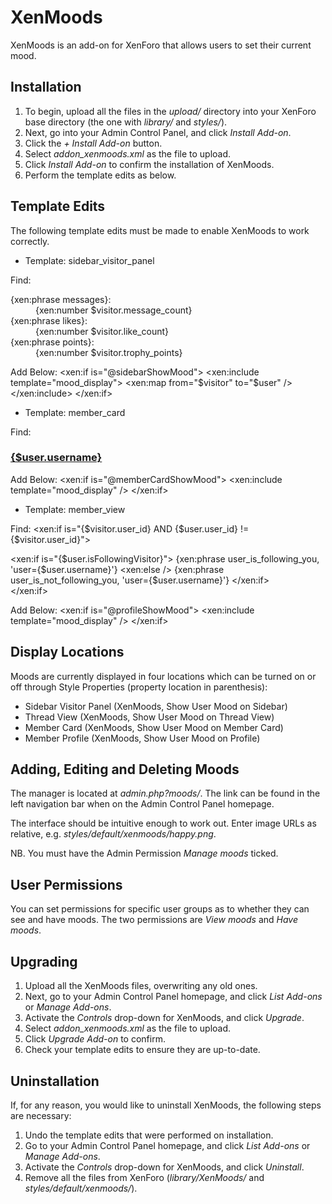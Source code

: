 ﻿XenMoods
====

XenMoods is an add-on for XenForo that allows users to set their current mood.

Installation
----

1. To begin, upload all the files in the *upload/* directory into your XenForo base directory (the one with *library/* and *styles/*).
2. Next, go into your Admin Control Panel, and click *Install Add-on*.
3. Click the *+ Install Add-on* button.
4. Select *addon_xenmoods.xml* as the file to upload.
5. Click *Install Add-on* to confirm the installation of XenMoods.
6. Perform the template edits as below.

Template Edits
----

The following template edits must be made to enable XenMoods to work correctly.

- Template: sidebar_visitor_panel

Find:
	<dl class="pairsInline stats">
		<dt>{xen:phrase messages}:</dt> <dd>{xen:number $visitor.message_count}</dd>
		<dt>{xen:phrase likes}:</dt> <dd>{xen:number $visitor.like_count}</dd>
		<dt>{xen:phrase points}:</dt> <dd>{xen:number $visitor.trophy_points}</dd>
	</dl>

Add Below:
	<xen:if is="@sidebarShowMood">
		<xen:include template="mood_display">
			<xen:map from="$visitor" to="$user" />
		</xen:include>
	</xen:if>

- Template: member_card

Find:
	<h3 class="username"><a href="{xen:link members, $user}">{$user.username}</a></h3>

Add Below:
	<xen:if is="@memberCardShowMood">
		<xen:include template="mood_display" />
	</xen:if>

- Template: member_view

Find:
	<xen:if is="{$visitor.user_id} AND {$user.user_id} != {$visitor.user_id}">
		<div class="muted">
			<xen:if is="{$user.isFollowingVisitor}">
				{xen:phrase user_is_following_you, 'user={$user.username}'}
			<xen:else />
				{xen:phrase user_is_not_following_you, 'user={$user.username}'}
			</xen:if>
		</div>
	</xen:if>

Add Below:
	<xen:if is="@profileShowMood">
		<xen:include template="mood_display" />
	</xen:if>

Display Locations
----

Moods are currently displayed in four locations which can be turned on or off through Style Properties (property location in parenthesis):
- Sidebar Visitor Panel (XenMoods, Show User Mood on Sidebar)
- Thread View (XenMoods, Show User Mood on Thread View)
- Member Card (XenMoods, Show User Mood on Member Card)
- Member Profile (XenMoods, Show User Mood on Profile)

Adding, Editing and Deleting Moods
----

The manager is located at *admin.php?moods/*. The link can be found in the left navigation bar when on the Admin Control Panel homepage.

The interface should be intuitive enough to work out. Enter image URLs as relative, e.g. *styles/default/xenmoods/happy.png*.

NB. You must have the Admin Permission *Manage moods* ticked.

User Permissions
----

You can set permissions for specific user groups as to whether they can see and have moods. The two permissions are *View moods* and *Have moods*.

Upgrading
----

1. Upload all the XenMoods files, overwriting any old ones.
2. Next, go to your Admin Control Panel homepage, and click *List Add-ons* or *Manage Add-ons*.
3. Activate the *Controls* drop-down for XenMoods, and click *Upgrade*.
4. Select *addon_xenmoods.xml* as the file to upload.
5. Click *Upgrade Add-on* to confirm.
6. Check your template edits to ensure they are up-to-date.

Uninstallation
----

If, for any reason, you would like to uninstall XenMoods, the following steps are necessary:
1. Undo the template edits that were performed on installation.
2. Go to your Admin Control Panel homepage, and click *List Add-ons* or *Manage Add-ons*.
3. Activate the *Controls* drop-down for XenMoods, and click *Uninstall*.
4. Remove all the files from XenForo (*library/XenMoods/* and *styles/default/xenmoods/*).